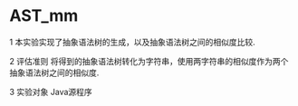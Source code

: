 # AST_mm
1 本实验实现了抽象语法树的生成，以及抽象语法树之间的相似度比较.

2 评估准则
   将得到的抽象语法树转化为字符串，使用两字符串的相似度作为两个抽象语法树之间的相似度.
   
3 实验对象
   Java源程序
